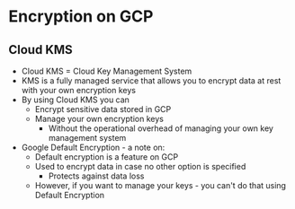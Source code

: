 # Encryption on GCP

## Cloud KMS

* Cloud KMS = Cloud Key Management System
* KMS is a fully managed service that allows you to encrypt data at rest with your own encryption keys
* By using Cloud KMS you can
  * Encrypt sensitive data stored in GCP
  * Manage your own encryption keys
    * Without the operational overhead of managing your own key management system
* Google Default Encryption - a note on:
  * Default encryption is a feature on GCP
  * Used to encrypt data in case no other option is specified
    * Protects against data loss
  * However, if you want to manage your keys - you can't do that using Default Encryption